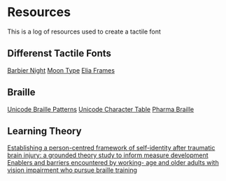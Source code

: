 # Resources

This is a log of resources used to create a tactile font

## Differenst Tactile Fonts

[Barbier Night](https://brailleworks.com/braille-resources/history-of-braille/)
[Moon Type](https://en.wikipedia.org/wiki/Moon_type)
[Elia Frames](http://www.theeliaidea.com/)

## Braille 
[Unicode Braille Patterns](http://www.unicode.org/charts/PDF/U2800.pdf)
[Unicode Character Table](https://unicode-table.com/en/blocks/braille-patterns/)
[Pharma Braille](https://www.pharmabraille.com/)

## Learning Theory
[Establishing a person-centred framework of self-identity after traumatic brain injury: a grounded theory study to inform measure development](https://bmjopen.bmj.com/content/bmjopen/4/5/e004630.full.pdf)
[Enablers and barriers encountered by working-
age and older adults with vision impairment who
pursue braille training](https://www.tandfonline.com/doi/pdf/10.1080/09638288.2020.1833253)

